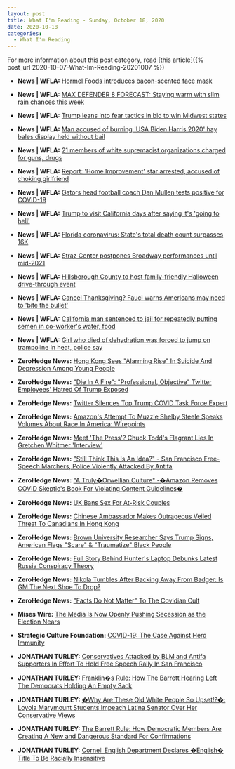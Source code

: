 ```yaml
---
layout: post
title: What I'm Reading - Sunday, October 18, 2020
date: 2020-10-18
categories:
  - What I'm Reading
---
```


For more information about this post category, read [this article]({% post_url 2020-10-07-What-Im-Reading-20201007 %})

* **News \| WFLA:** [Hormel Foods introduces bacon-scented face mask](https://www.wfla.com/news/viral-news/hormel-foods-introduces-bacon-scented-face-mask/)

* **News \| WFLA:** [MAX DEFENDER 8 FORECAST:  Staying warm with slim rain chances this week](https://www.wfla.com/weather/forecast/max-defender-8-forecast-staying-warm-with-slim-rain-chances-this-week/)

* **News \| WFLA:** [Trump leans into fear tactics in bid to win Midwest states](https://www.wfla.com/news/politics/trump-leans-into-fear-tactics-in-bid-to-win-midwest-states/)

* **News \| WFLA:** [Man accused of burning 'USA Biden Harris 2020' hay bales display held without bail](https://www.wfla.com/news/national/man-accused-of-burning-usa-biden-harris-2020-hay-bales-display-held-without-bail/)

* **News \| WFLA:** [21 members of white supremacist organizations charged for guns, drugs](https://www.wfla.com/news/national/21-members-of-white-supremacist-organizations-charged-for-guns-drugs/)

* **News \| WFLA:** [Report: 'Home Improvement' star arrested, accused of choking girlfriend](https://www.wfla.com/news/national/report-home-improvement-star-arrested-accused-of-choking-girlfriend/)

* **News \| WFLA:** [Gators head football coach Dan Mullen tests positive for COVID-19](https://www.wfla.com/sports/gators-hfb-coach-dan-mullen-tests-positive-for-covid-19/)

* **News \| WFLA:** [Trump to visit California days after saying it's 'going to hell'](https://www.wfla.com/news/national/trump-to-visit-california-days-after-saying-its-going-to-hell/)

* **News \| WFLA:** [Florida coronavirus: State's total death count surpasses 16K](https://www.wfla.com/news/florida/florida-coronavirus-states-total-death-count-surpasses-16k/)

* **News \| WFLA:** [Straz Center postpones Broadway performances until mid-2021](https://www.wfla.com/news/local-news/straz-center-postpones-broadway-performances-until-mid-2021/)

* **News \| WFLA:** [Hillsborough County to host family-friendly Halloween drive-through event](https://www.wfla.com/news/hillsborough-county/hillsborough-county-to-host-family-friendly-halloween-drive-through-event/)

* **News \| WFLA:** [Cancel Thanksgiving? Fauci warns Americans may need to 'bite the bullet'](https://www.wfla.com/community/health/coronavirus/cancel-thanksgiving-fauci-warns-americans-may-need-to-bite-the-bullet/)

* **News \| WFLA:** [California man sentenced to jail for repeatedly putting semen in co-worker's water, food](https://www.wfla.com/news/national/california-man-sentenced-to-jail-for-repeatedly-putting-semen-in-co-workers-water-food/)

* **News \| WFLA:** [Girl who died of dehydration was forced to jump on trampoline in heat, police say](https://www.wfla.com/news/national/girl-who-died-of-dehydration-was-forced-to-jump-on-trampoline-in-heat-police-say/)

* **ZeroHedge News:** [Hong Kong Sees "Alarming Rise" In Suicide And Depression Among Young People](https://www.zerohedge.com/geopolitical/hong-kong-sees-alarming-rise-suicide-and-depression-among-young-people)

* **ZeroHedge News:** ["Die In A Fire": "Professional, Objective" Twitter Employees' Hatred Of Trump Exposed](https://www.zerohedge.com/political/die-fire-professional-objective-twitter-employees-hatred-trump-exposed)

* **ZeroHedge News:** [Twitter Silences Top Trump COVID Task Force Expert](https://www.zerohedge.com/political/twitter-removes-wh-adviser-scott-atlas-misleading-tweet-saying-masks-dont-work)

* **ZeroHedge News:** [Amazon's Attempt To Muzzle Shelby Steele Speaks Volumes About Race In America: Wirepoints](https://www.zerohedge.com/political/amazons-attempt-muzzle-shelby-steele-speaks-volumes-about-race-america-wirepoints)

* **ZeroHedge News:** [Meet 'The Press'? Chuck Todd's Flagrant Lies In Gretchen Whitmer 'Interview'](https://www.zerohedge.com/political/meet-press-chuck-todds-flagrant-lies-gretchen-whitmer-interview)

* **ZeroHedge News:** ["Still Think This Is An Idea?" - San Francisco Free-Speech Marchers, Police Violently Attacked By Antifa](https://www.zerohedge.com/political/still-think-idea-san-francisco-free-speech-marchers-police-violently-attacked-antifa)

* **ZeroHedge News:** ["A Truly�Orwellian Culture" -�Amazon Removes COVID Skeptic's Book For Violating Content Guidelines�](https://www.zerohedge.com/political/truly-orwellian-culture-amazon-removes-covid-skeptics-book-violating-content-guidelines)

* **ZeroHedge News:** [UK Bans Sex For At-Risk Couples](https://www.zerohedge.com/medical/uk-bans-sex-risk-couples)

* **ZeroHedge News:** [Chinese Ambassador Makes Outrageous Veiled Threat To Canadians In Hong Kong](https://www.zerohedge.com/geopolitical/chinese-ambassador-makes-outrageous-threat-hong-kong-based-canadians)

* **ZeroHedge News:** [Brown University Researcher Says Trump Signs, American Flags "Scare" & "Traumatize" Black People](https://www.zerohedge.com/political/brown-university-researcher-says-trump-signs-american-flags-scare-traumatize-black-people)

* **ZeroHedge News:** [Full Story Behind Hunter's Laptop Debunks Latest Russia Conspiracy Theory](https://www.zerohedge.com/political/full-story-behind-hunters-laptops-debunks-latest-russia-conspiracy-theory)

* **ZeroHedge News:** [Nikola Tumbles After Backing Away From Badger: Is GM The Next Shoe To Drop?](https://www.zerohedge.com/markets/nikola-tumbles-after-backing-away-badger-gm-next-shoe-drop)

* **ZeroHedge News:** ["Facts Do Not Matter" To The Covidian Cult](https://www.zerohedge.com/political/facts-do-not-matter-covidian-cult)

* **Mises Wire:** [The Media Is Now Openly Pushing Secession as the Election Nears](https://mises.org/node/52339)

* **Strategic Culture Foundation:** [COVID-19: The Case Against Herd Immunity](https://www.strategic-culture.org/news/2020/10/17/covid-19-the-case-against-herd-immunity/)

* **JONATHAN TURLEY:** [Conservatives Attacked by BLM and Antifa Supporters In Effort To Hold Free Speech Rally In San Francisco](https://jonathanturley.org/2020/10/18/conservatives-attacked-by-blm-and-antifa-supporters-in-effort-to-hold-free-speech-rally-in-san-francisco/)

* **JONATHAN TURLEY:** [Franklin�s Rule: How The Barrett Hearing Left The Democrats Holding An Empty Sack](https://jonathanturley.org/2020/10/17/franklins-rule-how-the-barrett-hearing-left-the-democrats-holding-an-empty-sack/)

* **JONATHAN TURLEY:** [�Why Are These Old White People So Upset!?�: Loyola Marymount Students Impeach Latina Senator Over Her Conservative Views](https://jonathanturley.org/2020/10/16/why-are-these-old-white-people-so-upset-loyola-marymount-students-impeach-latina-senator-over-her-conservative-views/)

* **JONATHAN TURLEY:** [The Barrett Rule: How Democratic Members Are Creating A New and Dangerous Standard For Confirmations](https://jonathanturley.org/2020/10/15/the-barrett-rule-how-democratic-members-are-creating-a-new-and-dangerous-standard-for-confirmations/)

* **JONATHAN TURLEY:** [Cornell English Department Declares �English� Title  To Be Racially Insensitive](https://jonathanturley.org/2020/10/15/cornell-english-department-declares-english-title-as-racially-insensitive/)

